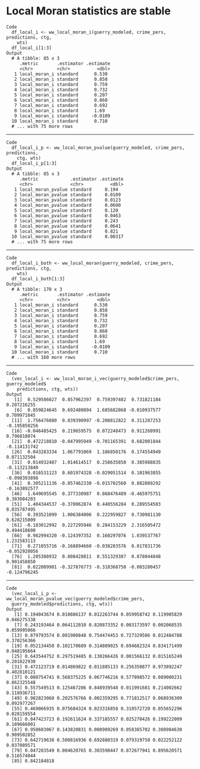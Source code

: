 # Local Moran statistics are stable

    Code
      df_local_i <- ww_local_moran_i(guerry_modeled, crime_pers, predictions, ctg,
        wts)
      df_local_i[1:3]
    Output
      # A tibble: 85 x 3
         .metric       .estimator .estimate
         <chr>         <chr>          <dbl>
       1 local_moran_i standard      0.530 
       2 local_moran_i standard      0.858 
       3 local_moran_i standard      0.759 
       4 local_moran_i standard      0.732 
       5 local_moran_i standard      0.207 
       6 local_moran_i standard      0.860 
       7 local_moran_i standard      0.692 
       8 local_moran_i standard      1.69  
       9 local_moran_i standard     -0.0109
      10 local_moran_i standard      0.710 
      # ... with 75 more rows

---

    Code
      df_local_i_p <- ww_local_moran_pvalue(guerry_modeled, crime_pers, predictions,
        ctg, wts)
      df_local_i_p[1:3]
    Output
      # A tibble: 85 x 3
         .metric            .estimator .estimate
         <chr>              <chr>          <dbl>
       1 local_moran_pvalue standard     0.194  
       2 local_moran_pvalue standard     0.0109 
       3 local_moran_pvalue standard     0.0123 
       4 local_moran_pvalue standard     0.0600 
       5 local_moran_pvalue standard     0.120  
       6 local_moran_pvalue standard     0.0463 
       7 local_moran_pvalue standard     0.243  
       8 local_moran_pvalue standard     0.0641 
       9 local_moran_pvalue standard     0.821  
      10 local_moran_pvalue standard     0.00317
      # ... with 75 more rows

---

    Code
      df_local_i_both <- ww_local_moran(guerry_modeled, crime_pers, predictions, ctg,
        wts)
      df_local_i_both[1:3]
    Output
      # A tibble: 170 x 3
         .metric       .estimator .estimate
         <chr>         <chr>          <dbl>
       1 local_moran_i standard      0.530 
       2 local_moran_i standard      0.858 
       3 local_moran_i standard      0.759 
       4 local_moran_i standard      0.732 
       5 local_moran_i standard      0.207 
       6 local_moran_i standard      0.860 
       7 local_moran_i standard      0.692 
       8 local_moran_i standard      1.69  
       9 local_moran_i standard     -0.0109
      10 local_moran_i standard      0.710 
      # ... with 160 more rows

---

    Code
      (vec_local_i <- ww_local_moran_i_vec(guerry_modeled$crime_pers, guerry_modeled$
        predictions, ctg, wts))
    Output
       [1]  0.529586027  0.857962397  0.759397482  0.731821184  0.207216255
       [6]  0.859824645  0.692480894  1.685682868 -0.010937577  0.709971045
      [11]  1.756476080  0.839390997 -0.208812822  0.311287253 -0.195850256
      [16] -0.046485425  0.219659575  0.072248473  0.911260991  0.796818074
      [21]  0.472218810 -0.047995949 -0.701165391  0.682001844 -0.114131742
      [26]  0.043283334  1.067791069  1.186850176  0.174554949  0.071132504
      [31]  0.014932487  1.014614517  0.258635858  0.385988835 -0.113213840
      [36]  0.016531123  0.601974328 -0.029051514  0.101963855 -0.098393898
      [41]  0.305211136 -0.057462330 -0.015702560  0.882089292 -0.163892577
      [46]  1.649695545  0.377330987  0.868476489 -0.465975751  0.303084203
      [51]  1.404344537 -0.370062874  0.440556284  0.289554503  0.035787495
      [56]  0.393521099  1.006384006  0.222959827  0.730981130  0.628215009
      [61] -0.183012992  0.227295946  0.284153229  2.316505472  0.494418600
      [66]  0.982994320 -0.124397352  0.160297076  1.039537767  1.231583113
      [71]  0.271055716 -0.168894660 -0.038283576  0.017831736 -0.052920056
      [76]  1.205308932  0.808428811  0.551329387  0.878044848  0.901458850
      [81]  0.022009901 -0.327876773 -0.318368758 -0.003280457 -0.124796245

---

    Code
      (vec_local_i_p <- ww_local_moran_pvalue_vec(guerry_modeled$crime_pers,
      guerry_modeled$predictions, ctg, wts))
    Output
       [1] 0.194043674 0.010886137 0.012263744 0.059958742 0.119905829 0.046275338
       [7] 0.243193464 0.064112010 0.820873352 0.003173597 0.002068535 0.059995066
      [13] 0.879793574 0.001900848 0.754474453 0.727329506 0.012484788 0.370256366
      [19] 0.052134450 0.102170689 0.314809025 0.694682324 0.834171499 0.048195664
      [25] 0.643544752 0.297519485 0.130266426 0.001566132 0.015165249 0.201822930
      [31] 0.472123719 0.014869822 0.011885133 0.256350877 0.973892247 0.402810121
      [37] 0.080754741 0.568375225 0.067746216 0.577098572 0.089000231 0.862325548
      [43] 0.557549513 0.125467286 0.848939548 0.011991681 0.214002662 0.118936711
      [49] 0.982823060 0.202576766 0.002359295 0.771812517 0.068936309 0.092977267
      [55] 0.469066935 0.075684324 0.023316858 0.310572720 0.055652296 0.028159554
      [61] 0.847423723 0.192611624 0.337185557 0.025270426 0.199222009 0.189666001
      [67] 0.958603067 0.143820831 0.008989269 0.058385702 0.308984630 0.909502852
      [73] 0.642719638 0.500816936 0.692880319 0.079319750 0.022252122 0.037089571
      [79] 0.047283549 0.004620765 0.303598447 0.872677941 0.895620571 0.516574044
      [85] 0.842184818

